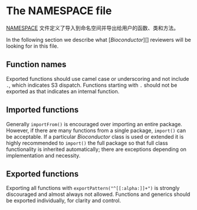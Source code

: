 # The NAMESPACE file

[NAMESPACE](http://cran.fhcrc.org/doc/manuals/R-exts.html#Package-namespaces) 文件定义了导入到命名空间并导出给用户的函数、类和方法。

In the following section we describe what \[*Bioconductor*\]\[\] reviewers will be looking for in this file.

## Function names

Exported functions should use camel case or underscoring and not include `.`, which indicates S3 dispatch. Functions starting with `.` should not be exported as that indicates an internal function.

## Imported functions

Generally `importFrom()` is encouraged over importing an entire package. However, if there are many functions from a single package, `import()` can be acceptable. If a particular *Bioconductor* class is used or extended it is highly recommended to `import()` the full package so that full class functionality is inherited automatically; there are exceptions depending on implementation and necessity.

## Exported functions

Exporting all functions with `exportPattern("^[[:alpha:]]+")` is strongly discouraged and almost always not allowed. Functions and generics should be exported individually, for clarity and control.
